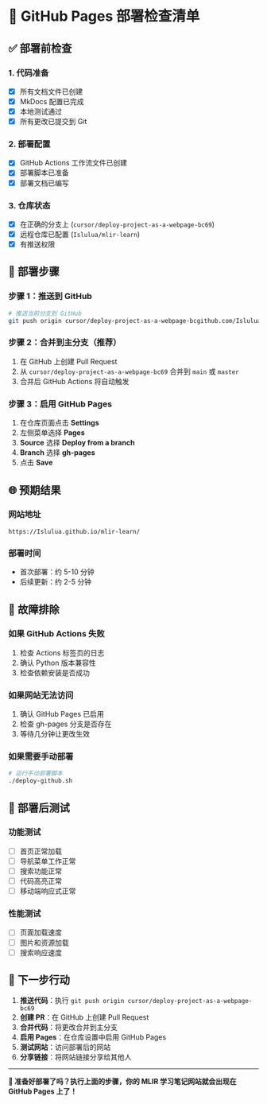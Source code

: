 # 🚀 GitHub Pages 部署检查清单

## ✅ 部署前检查

### 1. 代码准备
- [x] 所有文档文件已创建
- [x] MkDocs 配置已完成
- [x] 本地测试通过
- [x] 所有更改已提交到 Git

### 2. 部署配置
- [x] GitHub Actions 工作流文件已创建
- [x] 部署脚本已准备
- [x] 部署文档已编写

### 3. 仓库状态
- [x] 在正确的分支上 (`cursor/deploy-project-as-a-webpage-bc69`)
- [x] 远程仓库已配置 (`Islulua/mlir-learn`)
- [x] 有推送权限

## 🚀 部署步骤

### 步骤 1：推送到 GitHub
```bash
# 推送当前分支到 GitHub
git push origin cursor/deploy-project-as-a-webpage-bcgithub.com/Islulua/mlir-learn
```

### 步骤 2：合并到主分支（推荐）
1. 在 GitHub 上创建 Pull Request
2. 从 `cursor/deploy-project-as-a-webpage-bc69` 合并到 `main` 或 `master`
3. 合并后 GitHub Actions 将自动触发

### 步骤 3：启用 GitHub Pages
1. 在仓库页面点击 **Settings**
2. 左侧菜单选择 **Pages**
3. **Source** 选择 **Deploy from a branch**
4. **Branch** 选择 **gh-pages**
5. 点击 **Save**

## 🌐 预期结果

### 网站地址
```
https://Islulua.github.io/mlir-learn/
```

### 部署时间
- 首次部署：约 5-10 分钟
- 后续更新：约 2-5 分钟

## 🔧 故障排除

### 如果 GitHub Actions 失败
1. 检查 Actions 标签页的日志
2. 确认 Python 版本兼容性
3. 检查依赖安装是否成功

### 如果网站无法访问
1. 确认 GitHub Pages 已启用
2. 检查 gh-pages 分支是否存在
3. 等待几分钟让更改生效

### 如果需要手动部署
```bash
# 运行手动部署脚本
./deploy-github.sh
```

## 📱 部署后测试

### 功能测试
- [ ] 首页正常加载
- [ ] 导航菜单工作正常
- [ ] 搜索功能正常
- [ ] 代码高亮正常
- [ ] 移动端响应式正常

### 性能测试
- [ ] 页面加载速度
- [ ] 图片和资源加载
- [ ] 搜索响应速度

## 🎯 下一步行动

1. **推送代码**：执行 `git push origin cursor/deploy-project-as-a-webpage-bc69`
2. **创建 PR**：在 GitHub 上创建 Pull Request
3. **合并代码**：将更改合并到主分支
4. **启用 Pages**：在仓库设置中启用 GitHub Pages
5. **测试网站**：访问部署后的网站
6. **分享链接**：将网站链接分享给其他人

---

**🎉 准备好部署了吗？执行上面的步骤，你的 MLIR 学习笔记网站就会出现在 GitHub Pages 上了！**